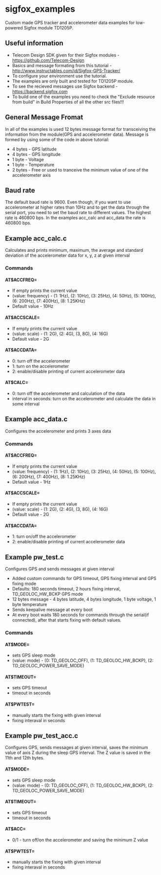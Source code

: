 # sigfox_examples
Custom made GPS tracker and accelerometer data examples for low-powered Sigfox module TD1205P.

## Useful information

* Telecom Design SDK given for their Sigfox modules - https://github.com/Telecom-Design
* Basics and message formating from this tutorial - http://www.instructables.com/id/Sigfox-GPS-Tracker/
* To configure your environment use the tutorial.
* The examples are only built and tested for TD1205P module.
* To see the recieved messages use Sigfox backend - https://backend.sigfox.com
* To build one of the examples you need to check the "Exclude resource from build" in Build Properties of all the other src files!!!

## General Message Fromat
  In all of the examples is used 12 bytes message format for transceiving the information from the module(GPS and accelerometer data). Message is formed by using some of the code in above tutorial:
 - 4 bytes - GPS latitude
 - 4 bytes - GPS longitude
 - 1 byte - Voltage
 - 1 byte - Temperature
 - 2 bytes - Free or used to tranceive the minimum value of one of the accelerometer axis  

## Baud rate
  The default baud rate is 9600. Even though, if you want to use accelerometer at higher rates than 10Hz and to get the data through the serial port, you need to set the baud rate to different values. The highest rate is 460800 bps. In the examples acc_calc and acc_data the rate is 460800 bps.
  
## Example acc_calc.c
 Calculates and prints minimum, maximum, the average and standard deviation of the accelerometer data for x, y, z at given interval
### Commands
#### AT$ACCFREQ= 
- If empty prints the current value
- (value: frequency) - (1: 1Hz), (2: 10Hz), (3: 25Hz), (4: 50Hz), (5: 100Hz), (6: 200Hz), (7: 400Hz), (8: 1.25KHz)
- Default value - 10Hz
#### AT$ACCSCALE=
- If empty prints the current value
- (value: scale) - (1: 2G), (2: 4G), (3, 8G), (4: 16G)
- Default value - 2G
#### AT$ACCDATA=
- 0: turn off the accelerometer
- 1: turn on the accelerometer
- 2: enable/disable printing of current accelerometer data
#### AT$CALC=
- 0: turn off the accelerometer and calculation of the data
- interval in seconds: turn on the accelerometer and calculate the data in some interval

## Example acc_data.c
Configures the accelerometer and prints 3 axes data
### Commands
#### AT$ACCFREQ= 
- If empty prints the current value
- (value: frequency) - (1: 1Hz), (2: 10Hz), (3: 25Hz), (4: 50Hz), (5: 100Hz), (6: 200Hz), (7: 400Hz), (8: 1.25KHz)
- Default value - 1Hz
#### AT$ACCSCALE=
- If empty prints the current value
- (value: scale) - (1: 2G), (2: 4G), (3, 8G), (4: 16G)
- Default value - 2G
#### AT$ACCDATA=
- 1: turn on/off the accelerometer
- 2: enable/disable printing of current accelerometer data

## Example pw_test.c
Configures GPS and sends messages at given interval
* Added custom commands for GPS timeout, GPS fixing interval and GPS fixing mode
* Defaults: 180 seconds timeout, 2 hours fixing interval, TD_GEOLOC_HW_BCKP GPS mode
* 12 bytes message - 4 bytes latitude, 4 bytes longitude, 1 byte voltage, 1 byte temperature
* Sends keepalive message at every boot
* At every boot waits 180 seconds for commands through the serial(if connected), after that starts fixing with default values.
### Commands
#### AT$MODE=
- sets GPS sleep mode
- (value: mode) - (0: TD_GEOLOC_OFF), (1: TD_GEOLOC_HW_BCKP), (2: TD_GEOLOC_POWER_SAVE_MODE)
#### AT$TIMEOUT=
- sets GPS timeout
- timeout in seconds
#### AT$PWTEST=
- manually starts the fixing with given interval
- fixing interaval in seconds

## Example pw_test_acc.c
Configures GPS, sends messages at given interval, saves the minimum value of axis Z during the sleep GPS interval. The Z value is saved in the 11th and 12th bytes.
#### AT$MODE=
- sets GPS sleep mode
- (value: mode) - (0: TD_GEOLOC_OFF), (1: TD_GEOLOC_HW_BCKP), (2: TD_GEOLOC_POWER_SAVE_MODE)
#### AT$TIMEOUT=
- sets GPS timeout
- timeout in seconds
#### AT$ACC=
- 0/1 - turn off/on the accelerometer and saving the minimum Z value
#### AT$PWTEST=
- manually starts the fixing with given interval
- fixing interaval in seconds
